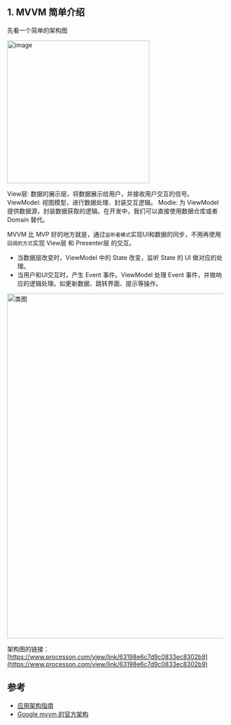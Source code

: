 ## 1. MVVM 简单介绍

先看一个简单的架构图

<img width="331" alt="image" src="https://user-images.githubusercontent.com/17560388/189058728-aeccda4c-5fe6-4dc8-9f41-ea226a71fea9.png">

View层: 数据的展示层，将数据展示给用户，并接收用户交互的信号。
ViewModel: 视图模型，进行数据处理、封装交互逻辑。
Modle: 为 ViewModel 提供数据源，封装数据获取的逻辑。在开发中，我们可以直接使用数据仓库或者 Domain 替代。

MVVM 比 MVP 好的地方就是，通过`监听者模式`实现UI和数据的同步，不用再使用`回调的方式`实现 View层 和 Presenter层 的交互。
- 当数据层改变时，ViewModel 中的 State 改变，监听 State 的 UI 做对应的处理。
- 当用户和UI交互时，产生 Event 事件。ViewModel 处理 Event 事件，并做响应的逻辑处理。如更新数据、跳转界面、提示等操作。




<img width="800" alt="类图" src="https://user-images.githubusercontent.com/17560388/189053570-e1e6dfc5-71de-4ad4-94f7-ccaad8ff5d51.svg">

架构图的链接：[https://www.processon.com/view/link/63198e6c7d9c0833ec8302b9](https://www.processon.com/view/link/63198e6c7d9c0833ec8302b9)



## 参考

- [应用架构指南](https://developer.android.com/jetpack/guide?hl=zh-cn)
- [Google mvvm 的官方架构](https://github.com/android/architecture-samples/tree/mvvm+)

